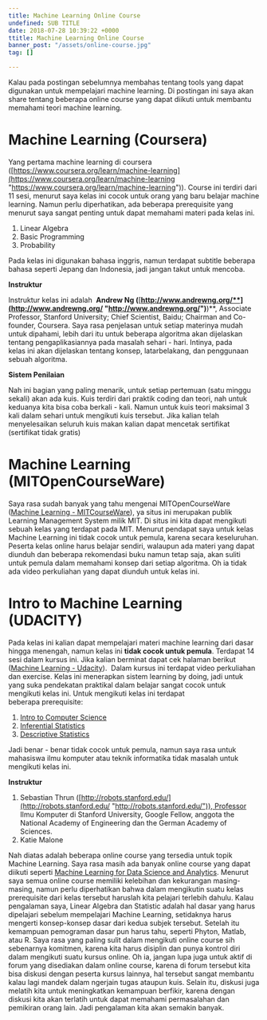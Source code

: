 ```yaml
---
title: Machine Learning Online Course
undefined: SUB TITLE
date: 2018-07-28 10:39:22 +0000
ttitle: Machine Learning Online Course
banner_post: "/assets/online-course.jpg"
tag: []

---
```

Kalau pada postingan sebelumnya membahas tentang tools yang dapat digunakan untuk mempelajari machine learning. Di postingan ini saya akan share tentang beberapa online course yang dapat diikuti untuk membantu memahami teori machine learning.

# **Machine Learning (Coursera)**

Yang pertama machine learning di coursera ([https://www.coursera.org/learn/machine-learning](https://www.coursera.org/learn/machine-learning "https://www.coursera.org/learn/machine-learning")). Course ini terdiri dari 11 sesi, menurut saya kelas ini cocok untuk orang yang baru belajar machine learning. Namun perlu diperhatikan, ada beberapa prerequisite yang menurut saya sangat penting untuk dapat memahami materi pada kelas ini.

1. Linear Algebra
2. Basic Programming
3. Probability

Pada kelas ini digunakan bahasa inggris, namun terdapat subtitle beberapa bahasa seperti Jepang dan Indonesia, jadi jangan takut untuk mencoba.

**Instruktur**

Instruktur kelas ini adalah  **Andrew Ng (**[**http://www.andrewng.org/**](http://www.andrewng.org/ "http://www.andrewng.org/")**)**, Associate Professor, Stanford University; Chief Scientist, Baidu; Chairman and Co-founder, Coursera. Saya rasa penjelasan untuk setiap materinya mudah untuk dipahami, lebih dari itu untuk beberapa algoritma akan dijelaskan tentang pengaplikasiannya pada masalah sehari - hari. Intinya, pada kelas ini akan dijelaskan tentang konsep, latarbelakang, dan penggunaan sebuah algoritma.

**Sistem Penilaian**

Nah ini bagian yang paling menarik, untuk setiap pertemuan (satu minggu sekali) akan ada kuis. Kuis terdiri dari praktik coding dan teori, nah untuk keduanya kita bisa coba berkali - kali. Namun untuk kuis teori maksimal 3 kali dalam sehari untuk mengikuti kuis tersebut. Jika kalian telah menyelesaikan seluruh kuis makan kalian dapat mencetak sertifikat (sertifikat tidak gratis)

# **Machine Learning (MITOpenCourseWare)**

Saya rasa sudah banyak yang tahu mengenai MITOpenCourseWare ([Machine Learning - MITCourseWare](http://ocw.mit.edu/courses/electrical-engineering-and-computer-science/6-867-machine-learning-fall-2006/syllabus/)), ya situs ini merupakan publik Learning Management System milik MIT. Di situs ini kita dapat mengikuti sebuah kelas yang terdapat pada MIT. Menurut pendapat saya untuk kelas Machine Learning ini tidak cocok untuk pemula, karena secara keseluruhan. Peserta kelas online harus belajar sendiri, walaupun ada materi yang dapat diunduh dan beberapa rekomendasi buku namun tetap saja, akan suliti untuk pemula dalam memahami konsep dari setiap algoritma. Oh ia tidak ada video perkuliahan yang dapat diunduh untuk kelas ini.

# **Intro to Machine Learning (UDACITY)**

Pada kelas ini kalian dapat mempelajari materi machine learning dari dasar hingga menengah, namun kelas ini **tidak cocok untuk pemula**. Terdapat 14 sesi dalam kursus ini. Jika kalian berminat dapat cek halaman berikut ([Machine Learning - Udacity](https://www.udacity.com/course/intro-to-machine-learning--ud120)).  Dalam kursus ini terdapat video perkuliahan dan exercise. Kelas ini menerapkan sistem learning by doing, jadi untuk yang suka pendekatan praktikal dalam belajar sangat cocok untuk mengikuti kelas ini. Untuk mengikuti kelas ini terdapat beberapa prerequisite:

1. [Intro to Computer Science](https://www.udacity.com/course/cs101)
2. [Inferential Statistics](https://www.udacity.com/course/ud201)
3. [Descriptive Statistics](https://www.udacity.com/course/ud827)

Jadi benar - benar tidak cocok untuk pemula, namun saya rasa untuk mahasiswa ilmu komputer atau teknik informatika tidak masalah untuk mengikuti kelas ini.

**Instruktur**

1. Sebastian Thrun ([http://robots.stanford.edu/](http://robots.stanford.edu/ "http://robots.stanford.edu/")), Professor Ilmu Komputer di Stanford University, Google Fellow, anggota the National Academy of Engineering dan the German Academy of Sciences.
2. Katie Malone

Nah diatas adalah beberapa online course yang tersedia untuk topik Machine Learning. Saya rasa masih ada banyak online course yang dapat diikuti seperti [Machine Learning for Data Science and Analytics](https://www.edx.org/course/machine-learning-data-science-analytics-columbiax-ds102x-0). Menurut saya semua online course memiliki kelebihan dan kekurangan masing-masing, namun perlu diperhatikan bahwa dalam mengikutin suatu kelas prerequisite dari kelas tersebut haruslah kita pelajari terlebih dahulu. Kalau pengalaman saya, Linear Algebra dan Statistic adalah hal dasar yang harus dipelajari sebelum mempelajari Machine Learning, setidaknya harus mengerti konsep-konsep dasar dari kedua subjek tersebut. Setelah itu kemampuan pemograman dasar pun harus tahu, seperti Phyton, Matlab, atau R. Saya rasa yang paling sulit dalam mengikuti online course sih sebenarnya komitmen, karena kita harus disiplin dan punya kontrol diri dalam mengikuti suatu kursus online. Oh ia, jangan lupa juga untuk aktif di forum yang disediakan dalam online course, karena di forum tersebut kita bisa diskusi dengan peserta kursus lainnya, hal tersebut sangat membantu kalau lagi mandek dalam ngerjain tugas ataupun kuis. Selain itu, diskusi juga melatih kita untuk meningkatkan kemampuan berfikir, karena dengan diskusi kita akan terlatih untuk dapat memahami permasalahan dan pemikiran orang lain. Jadi pengalaman kita akan semakin banyak.